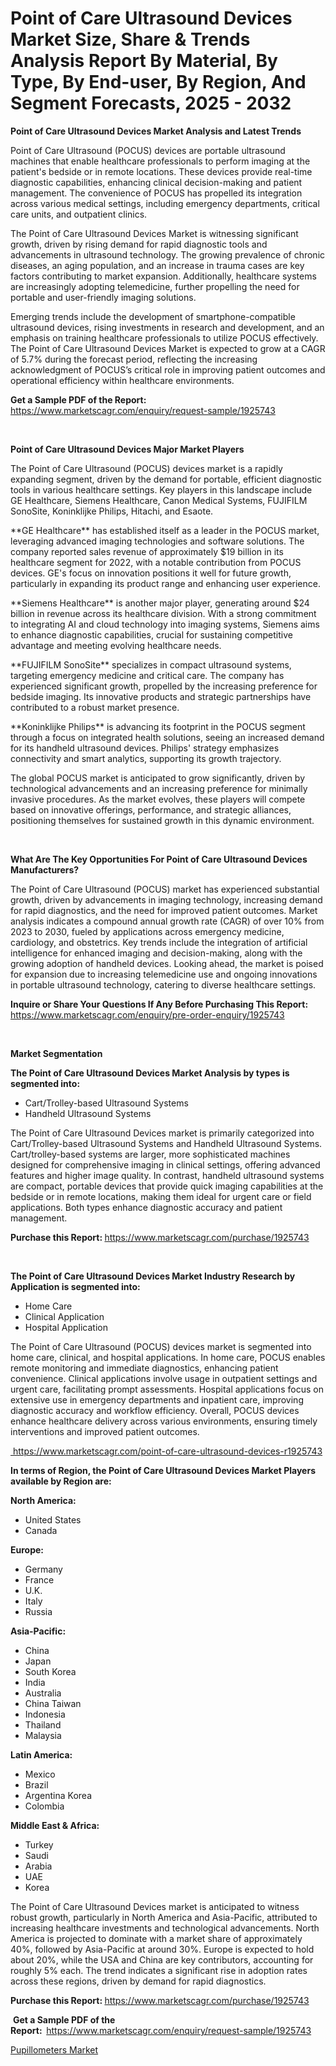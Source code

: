 <p><h1>Point of Care Ultrasound Devices Market Size, Share & Trends Analysis Report By Material, By Type, By End-user, By Region, And Segment Forecasts, 2025 - 2032</h1></p><p><strong>Point of Care Ultrasound Devices Market Analysis and Latest Trends</strong></p>
<p><p>Point of Care Ultrasound (POCUS) devices are portable ultrasound machines that enable healthcare professionals to perform imaging at the patient's bedside or in remote locations. These devices provide real-time diagnostic capabilities, enhancing clinical decision-making and patient management. The convenience of POCUS has propelled its integration across various medical settings, including emergency departments, critical care units, and outpatient clinics.</p><p>The Point of Care Ultrasound Devices Market is witnessing significant growth, driven by rising demand for rapid diagnostic tools and advancements in ultrasound technology. The growing prevalence of chronic diseases, an aging population, and an increase in trauma cases are key factors contributing to market expansion. Additionally, healthcare systems are increasingly adopting telemedicine, further propelling the need for portable and user-friendly imaging solutions.</p><p>Emerging trends include the development of smartphone-compatible ultrasound devices, rising investments in research and development, and an emphasis on training healthcare professionals to utilize POCUS effectively. The Point of Care Ultrasound Devices Market is expected to grow at a CAGR of 5.7% during the forecast period, reflecting the increasing acknowledgment of POCUS’s critical role in improving patient outcomes and operational efficiency within healthcare environments.</p></p>
<p><strong>Get a Sample PDF of the Report:&nbsp;</strong> <a href="https://www.marketscagr.com/enquiry/request-sample/1925743?utm_campaign=2955&utm_medium=2&utm_source=Github&utm_content=ia&utm_term=05032025&utm_id=point-of-care-ultrasound-devices">https://www.marketscagr.com/enquiry/request-sample/1925743</a></p>
<p>&nbsp;</p>
<p><strong>Point of Care Ultrasound Devices Major Market Players</strong></p>
<p><p>The Point of Care Ultrasound (POCUS) devices market is a rapidly expanding segment, driven by the demand for portable, efficient diagnostic tools in various healthcare settings. Key players in this landscape include GE Healthcare, Siemens Healthcare, Canon Medical Systems, FUJIFILM SonoSite, Koninklijke Philips, Hitachi, and Esaote.</p><p>**GE Healthcare** has established itself as a leader in the POCUS market, leveraging advanced imaging technologies and software solutions. The company reported sales revenue of approximately $19 billion in its healthcare segment for 2022, with a notable contribution from POCUS devices. GE's focus on innovation positions it well for future growth, particularly in expanding its product range and enhancing user experience.</p><p>**Siemens Healthcare** is another major player, generating around $24 billion in revenue across its healthcare division. With a strong commitment to integrating AI and cloud technology into imaging systems, Siemens aims to enhance diagnostic capabilities, crucial for sustaining competitive advantage and meeting evolving healthcare needs.</p><p>**FUJIFILM SonoSite** specializes in compact ultrasound systems, targeting emergency medicine and critical care. The company has experienced significant growth, propelled by the increasing preference for bedside imaging. Its innovative products and strategic partnerships have contributed to a robust market presence.</p><p>**Koninklijke Philips** is advancing its footprint in the POCUS segment through a focus on integrated health solutions, seeing an increased demand for its handheld ultrasound devices. Philips' strategy emphasizes connectivity and smart analytics, supporting its growth trajectory.</p><p>The global POCUS market is anticipated to grow significantly, driven by technological advancements and an increasing preference for minimally invasive procedures. As the market evolves, these players will compete based on innovative offerings, performance, and strategic alliances, positioning themselves for sustained growth in this dynamic environment.</p></p>
<p>&nbsp;</p>
<p><strong>What Are The Key Opportunities For Point of Care Ultrasound Devices Manufacturers?</strong></p>
<p><p>The Point of Care Ultrasound (POCUS) market has experienced substantial growth, driven by advancements in imaging technology, increasing demand for rapid diagnostics, and the need for improved patient outcomes. Market analysis indicates a compound annual growth rate (CAGR) of over 10% from 2023 to 2030, fueled by applications across emergency medicine, cardiology, and obstetrics. Key trends include the integration of artificial intelligence for enhanced imaging and decision-making, along with the growing adoption of handheld devices. Looking ahead, the market is poised for expansion due to increasing telemedicine use and ongoing innovations in portable ultrasound technology, catering to diverse healthcare settings.</p></p>
<p><strong>Inquire or Share Your Questions If Any Before Purchasing This Report:</strong> <a href="https://www.marketscagr.com/enquiry/pre-order-enquiry/1925743?utm_campaign=2955&utm_medium=2&utm_source=Github&utm_content=ia&utm_term=05032025&utm_id=point-of-care-ultrasound-devices">https://www.marketscagr.com/enquiry/pre-order-enquiry/1925743</a></p>
<p>&nbsp;</p>
<p><strong>Market Segmentation</strong></p>
<p><strong>The Point of Care Ultrasound Devices Market Analysis by types is segmented into:</strong></p>
<p><ul><li>Cart/Trolley-based Ultrasound Systems</li><li>Handheld Ultrasound Systems</li></ul></p>
<p><p>The Point of Care Ultrasound Devices market is primarily categorized into Cart/Trolley-based Ultrasound Systems and Handheld Ultrasound Systems. Cart/trolley-based systems are larger, more sophisticated machines designed for comprehensive imaging in clinical settings, offering advanced features and higher image quality. In contrast, handheld ultrasound systems are compact, portable devices that provide quick imaging capabilities at the bedside or in remote locations, making them ideal for urgent care or field applications. Both types enhance diagnostic accuracy and patient management.</p></p>
<p><strong>Purchase this Report:&nbsp;</strong><a href="https://www.marketscagr.com/purchase/1925743?utm_campaign=2955&utm_medium=2&utm_source=Github&utm_content=ia&utm_term=05032025&utm_id=point-of-care-ultrasound-devices">https://www.marketscagr.com/purchase/1925743</a></p>
<p>&nbsp;</p>
<p><strong>The Point of Care Ultrasound Devices Market Industry Research by Application is segmented into:</strong></p>
<p><ul><li>Home Care</li><li>Clinical Application</li><li>Hospital Application</li></ul></p>
<p><p>The Point of Care Ultrasound (POCUS) devices market is segmented into home care, clinical, and hospital applications. In home care, POCUS enables remote monitoring and immediate diagnostics, enhancing patient convenience. Clinical applications involve usage in outpatient settings and urgent care, facilitating prompt assessments. Hospital applications focus on extensive use in emergency departments and inpatient care, improving diagnostic accuracy and workflow efficiency. Overall, POCUS devices enhance healthcare delivery across various environments, ensuring timely interventions and improved patient outcomes.</p></p>
<p><a href="https://www.marketscagr.com/point-of-care-ultrasound-devices-r1925743?utm_campaign=2955&utm_medium=2&utm_source=Github&utm_content=ia&utm_term=05032025&utm_id=point-of-care-ultrasound-devices">&nbsp;https://www.marketscagr.com/point-of-care-ultrasound-devices-r1925743</a></p>
<p><strong>In terms of Region, the Point of Care Ultrasound Devices Market Players available by Region are:</strong></p>
<p>
    <p> <strong> North America: </strong>
        <ul>
            <li>United States</li>
            <li>Canada</li>
        </ul>
        </p> 
    <p> <strong> Europe: </strong>
        <ul>
            <li>Germany</li>
            <li>France</li>
            <li>U.K.</li>
            <li>Italy</li>
            <li>Russia</li>
        </ul>
        </p> 
    <p> <strong> Asia-Pacific: </strong>
        <ul>
            <li>China</li>
            <li>Japan</li>
            <li>South Korea</li>
            <li>India</li>
            <li>Australia</li>
            <li>China Taiwan</li>
            <li>Indonesia</li>
            <li>Thailand</li>
            <li>Malaysia</li>
        </ul>
        </p> 
    <p> <strong> Latin America: </strong>
        <ul>
            <li>Mexico</li>
            <li>Brazil</li>
            <li>Argentina Korea</li>
            <li>Colombia</li>
        </ul>
        </p> 
    <p> <strong> Middle East & Africa: </strong>
        <ul>
            <li>Turkey</li>
            <li>Saudi</li>
            <li>Arabia</li>
            <li>UAE</li>
            <li>Korea</li>
        </ul>
    </p>
    </p>
<p><p>The Point of Care Ultrasound Devices market is anticipated to witness robust growth, particularly in North America and Asia-Pacific, attributed to increasing healthcare investments and technological advancements. North America is projected to dominate with a market share of approximately 40%, followed by Asia-Pacific at around 30%. Europe is expected to hold about 20%, while the USA and China are key contributors, accounting for roughly 5% each. The trend indicates a significant rise in adoption rates across these regions, driven by demand for rapid diagnostics.</p></p>
<p><strong>Purchase this Report: </strong><a href="https://www.marketscagr.com/purchase/1925743?utm_campaign=2955&utm_medium=2&utm_source=Github&utm_content=ia&utm_term=05032025&utm_id=point-of-care-ultrasound-devices">https://www.marketscagr.com/purchase/1925743</a></p>
<p>&nbsp;<strong>Get a Sample PDF of the Report:&nbsp;&nbsp;</strong><a href="https://www.marketscagr.com/enquiry/request-sample/1925743?utm_campaign=2955&utm_medium=2&utm_source=Github&utm_content=ia&utm_term=05032025&utm_id=point-of-care-ultrasound-devices">https://www.marketscagr.com/enquiry/request-sample/1925743</a></p>
<p><strong></strong></p>
<p><p><a href="https://github.com/tszkintruca/Market-Research-Report-List-1/blob/main/pupillometers-market.md?utm_campaign=2955&utm_medium=2&utm_source=Github&utm_content=ia&utm_term=05032025&utm_id=point-of-care-ultrasound-devices">Pupillometers Market</a></p></p>